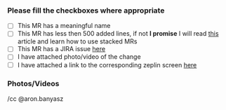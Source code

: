 ### Please fill the checkboxes where appropriate
 - [ ] This MR has a meaningful name
 - [ ] This MR has less then 500 added lines, if not **I promise** I will read [this](https://graysonkoonce.com/stacked-pull-requests-keeping-github-diffs-small/) article and learn how to use stacked MRs
 - [ ] This MR has a JIRA issue [here]()
 - [ ] I have attached photo/video of the change
 - [ ] I have attached a link to the corresponding zeplin screen [here]()

### Photos/Videos


/cc @aron.banyasz
